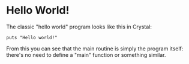 # Hello World!

The classic "hello world" program looks like this in Crystal:

```crystal
puts "Hello world!"
```

From this you can see that the main routine is simply the program itself: there's no need to define a "main" function or something similar.


